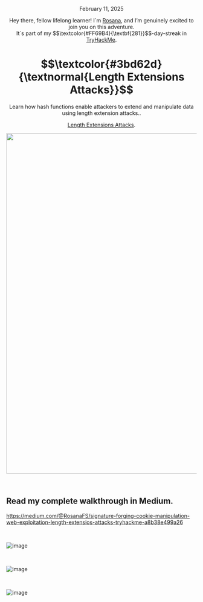 <p align="center">February 11, 2025</p>
<p align="center">Hey there, fellow lifelong learner! I´m <a href="https://www.linkedin.com/in/rosanafssantos/">Rosana</a>, and I’m genuinely excited to join you on this adventure.<br>
It´s part of my $$\textcolor{#FF69B4}{\textbf{281}}$$-day-streak in  <a href="https://tryhackme.com">TryHackMe</a>.</p>


<h1 align="center">
  $$\textcolor{#3bd62d}{\textnormal{Length Extensions Attacks}}$$
</h1>
<p align="center">Learn how hash functions enable attackers to extend and manipulate data using length extension attacks..</p>
<p align="center"><a href="https://tryhackme.com/room/lengthextensionattacks">Length Extensions Attacks</a>.</p>
                                                              
<p align="center">
  <img width="900px" src="https://github.com/user-attachments/assets/7bc665a2-6374-4cca-9bdd-637891733977">
</p>


<br>

<h2>Read my complete walkthrough in Medium.</h2>

https://medium.com/@RosanaFS/signature-forging-cookie-manipulation-web-exploitation-length-extensios-attacks-tryhackme-a8b38e499a26

<br>

![image](https://github.com/user-attachments/assets/5bba4b34-b657-4295-adb0-a4a3e31036a5)


<br>

![image](https://github.com/user-attachments/assets/a6296b49-fd15-4c77-859c-02cdcf2f4dd0)


<br>

![image](https://github.com/user-attachments/assets/bf37b54f-b6cd-4c4c-af67-1585561fb3c1)


